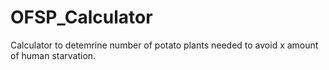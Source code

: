 # OFSP_Calculator
Calculator to detemrine number of potato plants needed to avoid x amount of human starvation.
